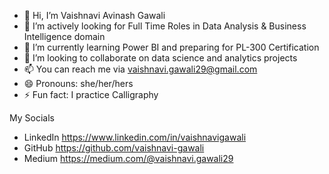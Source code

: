 - 👋 Hi, I’m Vaishnavi Avinash Gawali
- 👀 I’m actively looking for Full Time Roles in Data Analysis & Business Intelligence domain
- 🌱 I’m currently learning Power BI and preparing for PL-300 Certification
- 💞️ I’m looking to collaborate on data science and analytics projects
- 📫 You can reach me via vaishnavi.gawali29@gmail.com
- 😄 Pronouns: she/her/hers
- ⚡ Fun fact: I practice Calligraphy

My Socials
- LinkedIn https://www.linkedin.com/in/vaishnavigawali
- GitHub   https://github.com/vaishnavi-gawali
- Medium   https://medium.com/@vaishnavi.gawali29

<!---
vaishnavi-gawali/vaishnavi-gawali is a ✨ special ✨ repository because its `README.md` (this file) appears on your GitHub profile.
You can click the Preview link to take a look at your changes.
--->
